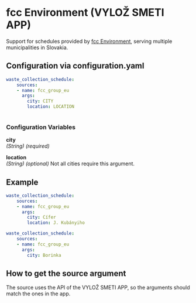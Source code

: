 # fcc Environment (VYLOŽ SMETI APP)

Support for schedules provided by [fcc Environment](https://www.fcc-group.eu/), serving multiple municipalities in Slovakia.

## Configuration via configuration.yaml

```yaml
waste_collection_schedule:
    sources:
    - name: fcc_group_eu
      args:
        city: CITY
        location: LOCATION
        
```

### Configuration Variables

**city**  
*(String) (required)*

**location**  
*(String) (optional)* Not all cities require this argument.

## Example

```yaml
waste_collection_schedule:
    sources:
    - name: fcc_group_eu
      args:
        city: Cífer
        location: J. Kubányiho
```

```yaml
waste_collection_schedule:
    sources:
    - name: fcc_group_eu
      args:
        city: Borinka
```

## How to get the source argument

The source uses the API of the VYLOŽ SMETI APP, so the arguments should match the ones in the app.
